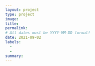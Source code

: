 ```yaml
---
layout: project
type: project
image: 
title: 
permalink: 
# All dates must be YYYY-MM-DD format!
date: 2021-09-02
labels:
  - 
  - 
summary: 
---
```




